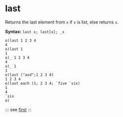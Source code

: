 # last

Returns the last element from `x` if `x` is list, else returns `x`.

**Syntax:** ```last x; last[x]; _x```

```o
o)last 1 2 3 4
4
o)last 1
1
o)_ 1 2 3 4
4
o)_ 1
1
o)last ("asd";1 2 3 4)
1 2 3 4
o)last each (1; 2 3 4; `five `six)
1
4
`six
o)
```

::: see
[first](/verbs/list/first.md)
:::
